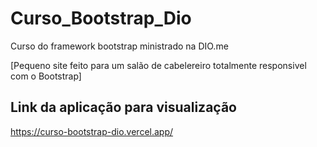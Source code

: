 # Curso_Bootstrap_Dio
Curso do framework bootstrap ministrado na DIO.me

[Pequeno site feito para um salão de cabelereiro totalmente responsivel com o Bootstrap]
## Link da aplicação para visualização
https://curso-bootstrap-dio.vercel.app/
